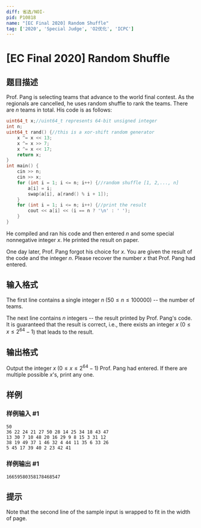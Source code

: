```yaml
---
diff: 省选/NOI-
pid: P10818
name: "[EC Final 2020] Random Shuffle"
tag: ['2020', 'Special Judge', 'O2优化', 'ICPC']
---
```

# [EC Final 2020] Random Shuffle
## 题目描述

Prof. Pang is selecting teams that advance to the world final contest. As the regionals are cancelled, he uses random shuffle to rank the teams. There are $n$ teams in total. His code is as follows: 

```cpp
uint64_t x;//uint64_t represents 64-bit unsigned integer
int n;
uint64_t rand() {//this is a xor-shift random generator
    x ^= x << 13;
    x ^= x >> 7;
    x ^= x << 17;
    return x;
}
int main() {
    cin >> n;
    cin >> x;
    for (int i = 1; i <= n; i++) {//random shuffle [1, 2,..., n]
        a[i] = i;
        swap(a[i], a[rand() % i + 1]);
    }
    for (int i = 1; i <= n; i++) {//print the result
        cout << a[i] << (i == n ? '\n' : ' ');
    }
}
```


He compiled and ran his code and then entered $n$ and some special nonnegative integer $x$. He printed the result on paper.

One day later, Prof. Pang forgot his choice for $x$. You are given the result of the code and the integer $n$. Please recover the number $x$ that Prof. Pang had entered. 
## 输入格式

The first line contains a single integer $n$ ($50\le n\le 100000$) -- the number of teams. 

The next line contains $n$ integers -- the result printed by Prof. Pang's code. It is guaranteed that the result is correct, i.e., there exists an integer $x$ ($0\le x\le 2^{64}-1$) that leads to the result. 
## 输出格式

Output the integer $x$ ($0\le x\le 2^{64}-1$) Prof. Pang had entered. If there are multiple possible $x$'s, print any one.
## 样例

### 样例输入 #1
```
50
36 22 24 21 27 50 28 14 25 34 18 43 47
13 30 7 10 48 20 16 29 9 8 15 3 31 12
38 19 49 37 1 46 32 4 44 11 35 6 33 26
5 45 17 39 40 2 23 42 41
```
### 样例输出 #1
```
16659580358178468547
```
## 提示

Note that the second line of the sample input is wrapped to fit in the width of page.
